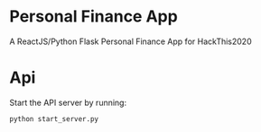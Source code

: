 # Personal Finance App
A ReactJS/Python Flask Personal Finance App for HackThis2020

# Api
Start the API server by running:

    python start_server.py